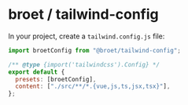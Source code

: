 # broet / tailwind-config

In your project, create a `tailwind.config.js` file:

```js
import broetConfig from "@broet/tailwind-config";

/** @type {import('tailwindcss').Config} */
export default {
  presets: [broetConfig],
  content: ["./src/**/*.{vue,js,ts,jsx,tsx}"],
};
```
